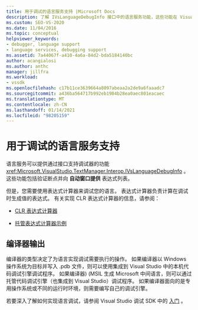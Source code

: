 ```yaml
---
title: 用于调试的语言服务支持 |Microsoft Docs
description: 了解 IVsLanguageDebugInfo 接口中的语言服务功能，这些功能在 Visual Studio 中提供对调试的支持。
ms.custom: SEO-VS-2020
ms.date: 11/04/2016
ms.topic: conceptual
helpviewer_keywords:
- debugger, language support
- language services, debugging support
ms.assetid: 7a44067f-a410-4a6a-84d2-bda5184140bc
author: acangialosi
ms.author: anthc
manager: jillfra
ms.workload:
- vssdk
ms.openlocfilehash: c17b11ce3639664a8097abeaa2a2de9a6faaadc7
ms.sourcegitcommit: a436ba564717b992eb1984b28ea0aec801eacaec
ms.translationtype: MT
ms.contentlocale: zh-CN
ms.lasthandoff: 01/14/2021
ms.locfileid: "98205159"
---
```

# <a name="language-service-support-for-debugging"></a>用于调试的语言服务支持
语言服务可以提供通过接口支持调试器的功能 <xref:Microsoft.VisualStudio.TextManager.Interop.IVsLanguageDebugInfo> 。 这些功能包括验证断点并向 **自动窗口提供** 表达式列表。

 但是，您需要使用表达式计算器来调试您的语言。 表达式计算器负责计算在调试时生成值的表达式。 有关实现 CLR 表达式计算器的信息，请参阅：

- [CLR 表达式计算器](https://github.com/Microsoft/ConcordExtensibilitySamples/wiki/CLR-Expression-Evaluators)

- [托管表达式计算器示例](https://github.com/Microsoft/ConcordExtensibilitySamples/wiki/Managed-Expression-Evaluator-Sample)

## <a name="compiler-output"></a>编译器输出
 编译器的类型决定了为语言实现调试需要执行的操作。 如果编译器以 Windows 操作系统为目标并写入 .pdb 文件，则可以使用集成到 Visual Studio 中的本机代码调试引擎调试程序。 如果编译器)  (MSIL 生成 Microsoft 中间语言，则可以通过托管代码调试引擎（也集成到 Visual Studio）调试程序。 如果编译器面向的是专用操作系统或不同的运行时环境，则需要编写自己的调试引擎。

 若要深入了解如何实现语言调试，请参阅 Visual Studio 调试 SDK 中的 [入门](../../extensibility/debugger/getting-started-with-debugger-extensibility.md) 。
